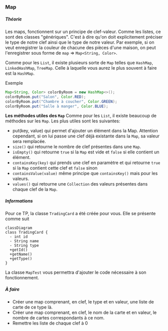 ### Map
##### Théorie
Les maps, fonctionnent sur un principe de clef-valeur.
Comme les listes, ce sont des classes "génériques". C'est à dire qu'on doit explicitement préciser le type de notre clef ainsi que le type de notre valeur. Par exemple, si on veut enregistrer la couleur de chacune des pièces d'une maison, on peut l'enregistrer sous forme de `map` => `Map<String, Color>`.

Comme pour les `List`, il existe plusieurs sorte de `Map` telles que `HashMap`, `LinkedHashMap`, `TreeMap`. Celle à laquelle vous aurez le plus souvent à faire est la `HashMap`.

Exemple
```Java
Map<String, Color> colorByRoom = new HashMap<>();
colorByRoom.put("Salon", Color.RED);
colorByRoom.put("Chambre à coucher", Color.GREEN);
colorByRoom.put("Salle à manger", Color.BLUE);
```

**Les méthodes utiles des `Map`**
Comme pour les `List`, il existe beaucoup de méthodes sur les `Map`. Les plus utiles sont les suivantes:
- put(key, value) qui permet d'ajouter un élément dans la Map. Attention cependant, si on lui passe une clef déjà existante dans la `Map`, sa valeur sera remplacée.
- `size()` qui retourne le nombre de clef présentes dans une `Map`.
- `isEmpty()` qui retourne `true` si la `Map` est vide et `false` si elle contient un élément.
- `containsKey(key)` qui prends une clef en paramètre et qui retourne `true` si la `Map` contient cette clef et `false` sinon
- `containsValue(value)` même principe que `containsKey()` mais pour les valeurs.
- `values()` qui retourne une `Collection` des valeurs présentes dans chaque clef de la `Map`.

##### Informations
Pour ce TP, la classe `TradingCard` a été créée pour vous. Elle se présente comme suit
```mermaid
classDiagram
class TradingCard {
  - int id
  - String name
  - String type
  +getId()
  +getName()
  +getType()
}
```
La classe `MapTest` vous permettra d'ajouter le code nécessaire à son fonctionnement.

##### À faire
- Créer une map comprenant, en clef, le type et en valeur, une liste de carte de ce type là.
- Créer une map comprenant, en clef, le nom de la carte et en valeur, le nombre de cartes correspondants à ce nom.
- Remettre les liste de chaque clef à 0
